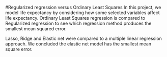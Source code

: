 #Regularized regression versus Ordinary Least Squares
In this project, we model life expectancy by considering how some selected variables affect life expectancy. Ordinary Least Squares regression is compared to Regularized regression to see which regression method produces the smallest mean squared error.

Lasso, Ridge and Elastic net were compared to a multiple linear regression approach. We concluded the elastic net model has the smallest mean square error.
